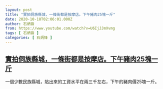 ```yaml
---
layout: post
title: "實拍侗族縣城，一條街都是按摩店。下午豬肉25塊一斤"
date: 2020-10-18T02:06:01.000Z
author: 石炳锋
from: https://www.youtube.com/watch?v=U6IjJJmXvmg
tags: [ 石炳锋 ]
categories: [ 石炳锋 ]
---
```

<!--1602986761000-->
[實拍侗族縣城，一條街都是按摩店。下午豬肉25塊一斤](https://www.youtube.com/watch?v=U6IjJJmXvmg)
------

<div>
一個少數民族縣城，貼出來的工資水平在兩三千左右，下午的豬肉價25塊一斤。
</div>
